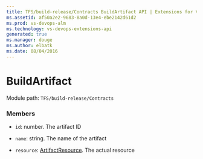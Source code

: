 ```yaml
---
title: TFS/build-release/Contracts BuildArtifact API | Extensions for Visual Studio Team Services
ms.assetid: af50a2e2-9683-8a0d-13e4-ebe2142d61d2
ms.prod: vs-devops-alm
ms.technology: vs-devops-extensions-api
generated: true
ms.manager: douge
ms.author: elbatk
ms.date: 08/04/2016
---
```


# BuildArtifact

Module path: `TFS/build-release/Contracts`


### Members

* `id`: number. The artifact ID

* `name`: string. The name of the artifact

* `resource`: [ArtifactResource](./ArtifactResource.md). The actual resource

